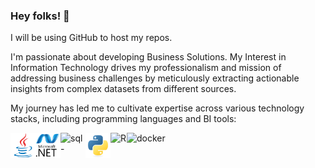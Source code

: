 ### Hey folks! 👋

I will be using GitHub to host my repos. 

I'm passionate about developing Business Solutions. My Interest in Information Technology drives my professionalism and mission of addressing business challenges by meticulously extracting actionable insights from complex datasets from different sources.

My journey has led me to cultivate expertise across various technology stacks, including programming languages and BI tools:
  </p>
 
<a href="https://www.java.com" target="_blank"> <img align="left" src="https://raw.githubusercontent.com/devicons/devicon/master/icons/java/java-original.svg" alt="java" width="40" height="40"/></a>
<a href="https://dotnet.microsoft.com/" target="_blank"> <img align="left" src="https://raw.githubusercontent.com/devicons/devicon/master/icons/dot-net/dot-net-original-wordmark.svg" alt="dotnet" width="40" height="40"/></a>
<a href="https://www.microsoft.com/en-us/sql-server/" target="_blank"> <img align="left" src="https://www.svgrepo.com/show/303229/microsoft-sql-server-logo.svg" alt="sql-server" width="40" height="40"/></a>
<a href="https://www.python.org" target="_blank"> <img align="left" src="https://raw.githubusercontent.com/devicons/devicon/master/icons/python/python-original.svg" alt="python" width="40" height="40"/></a>
<a href="https://www.R-project.org/" target="_blank"> <img align="left" src="https://cdn.jsdelivr.net/gh/devicons/devicon/icons/r/r-original.svg"  alt="R" width="26px" /></a>
<a href="https://www.powerbi.com/" target="_blank"> <img align="left" src="https://img.shields.io/badge/PowerBI-F2C811?style=for-the-badge&logo=Power%20BI&logoColor=white" alt="docker" /></a>




</p>

 




<!-- Count Visitors
![](https://komarev.com/ghpvc/?username=DallasBaba&color=lightgrey)
![](https://visitor-badge.glitch.me/badge?page_id=DallasBaba.DallasBaba)

- 🔭 I’m currently working on [Upwork](https://www.upwork.com/freelancers/~01c283d8b023c19ff5?viewMode=1)

<p align="left" align="left">
<a href="https://github.com/DallasBaba"><img title="DallasBaba" src="https://github-readme-stats.vercel.app/api/top-langs/?username=DallasBaba&layout=compact&theme=dark"></a>
</p>
<!--
